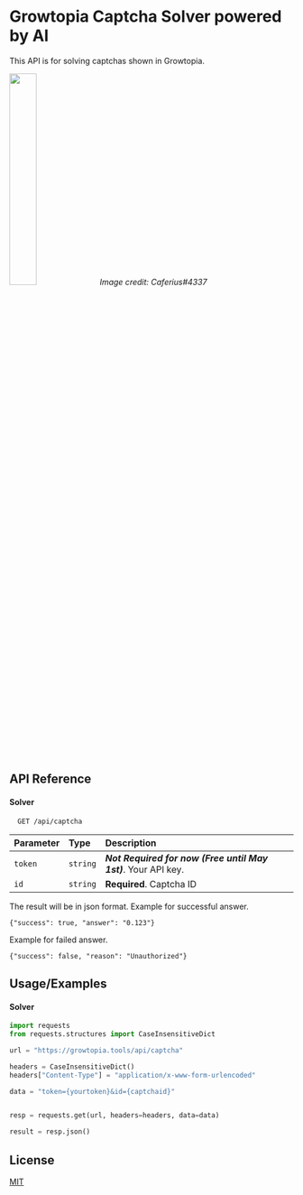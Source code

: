 # Growtopia Captcha Solver powered by AI

This API is for solving captchas shown in Growtopia.

<img src="https://cdn.discordapp.com/attachments/978338181613223976/1100802964974735420/Captcha_AI.png" width="31%">
<i>Image credit: Caferius#4337</i>

## API Reference

#### Solver

```http
  GET /api/captcha
```

| Parameter | Type     | Description                |
| :-------- | :------- | :------------------------- |
| `token` | `string` | ***Not Required for now (Free until May 1st)***. Your API key. |
| `id` | `string` | **Required**. Captcha ID |

The result will be in json format. Example for successful answer.
```
{"success": true, "answer": "0.123"}
```
Example for failed answer.
```
{"success": false, "reason": "Unauthorized"}
```

## Usage/Examples

#### Solver
```python
import requests
from requests.structures import CaseInsensitiveDict

url = "https://growtopia.tools/api/captcha"

headers = CaseInsensitiveDict()
headers["Content-Type"] = "application/x-www-form-urlencoded"

data = "token={yourtoken}&id={captchaid}"


resp = requests.get(url, headers=headers, data=data)

result = resp.json()
```

## License

[MIT](https://choosealicense.com/licenses/mit/)
